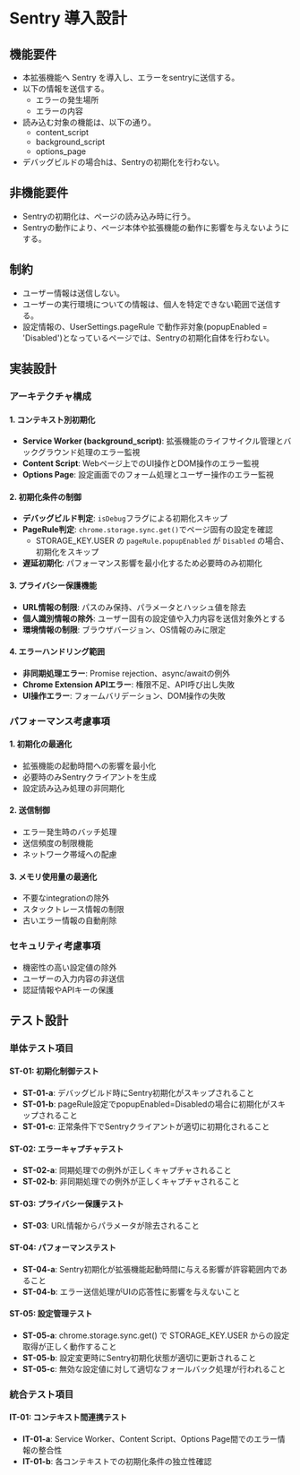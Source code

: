 # Sentry 導入設計

## 機能要件

- 本拡張機能へ Sentry を導入し、エラーをsentryに送信する。
- 以下の情報を送信する。
  - エラーの発生場所
  - エラーの内容
- 読み込む対象の機能は、以下の通り。
  - content_script
  - background_script
  - options_page
- デバッグビルドの場合hは、Sentryの初期化を行わない。

## 非機能要件

- Sentryの初期化は、ページの読み込み時に行う。
- Sentryの動作により、ページ本体や拡張機能の動作に影響を与えないようにする。

## 制約

- ユーザー情報は送信しない。
- ユーザーの実行環境についての情報は、個人を特定できない範囲で送信する。
- 設定情報の、UserSettings.pageRule で動作非対象(popupEnabled = 'Disabled')となっているページでは、Sentryの初期化自体を行わない。

## 実装設計

### アーキテクチャ構成

#### 1. コンテキスト別初期化

- **Service Worker (background_script)**: 拡張機能のライフサイクル管理とバックグラウンド処理のエラー監視
- **Content Script**: Webページ上でのUI操作とDOM操作のエラー監視
- **Options Page**: 設定画面でのフォーム処理とユーザー操作のエラー監視

#### 2. 初期化条件の制御

- **デバッグビルド判定**: `isDebug`フラグによる初期化スキップ
- **PageRule判定**: `chrome.storage.sync.get()`でページ固有の設定を確認
  - STORAGE_KEY.USER の `pageRule.popupEnabled` が `Disabled` の場合、初期化をスキップ
- **遅延初期化**: パフォーマンス影響を最小化するため必要時のみ初期化

#### 3. プライバシー保護機能

- **URL情報の制限**: パスのみ保持、パラメータとハッシュ値を除去
- **個人識別情報の除外**: ユーザー固有の設定値や入力内容を送信対象外とする
- **環境情報の制限**: ブラウザバージョン、OS情報のみに限定

#### 4. エラーハンドリング範囲

- **非同期処理エラー**: Promise rejection、async/awaitの例外
- **Chrome Extension APIエラー**: 権限不足、API呼び出し失敗
- **UI操作エラー**: フォームバリデーション、DOM操作の失敗

### パフォーマンス考慮事項

#### 1. 初期化の最適化

- 拡張機能の起動時間への影響を最小化
- 必要時のみSentryクライアントを生成
- 設定読み込み処理の非同期化

#### 2. 送信制御

- エラー発生時のバッチ処理
- 送信頻度の制限機能
- ネットワーク帯域への配慮

#### 3. メモリ使用量の最適化

- 不要なintegrationの除外
- スタックトレース情報の制限
- 古いエラー情報の自動削除

### セキュリティ考慮事項

- 機密性の高い設定値の除外
- ユーザーの入力内容の非送信
- 認証情報やAPIキーの保護

## テスト設計

### 単体テスト項目

#### ST-01: 初期化制御テスト

- **ST-01-a**: デバッグビルド時にSentry初期化がスキップされること
- **ST-01-b**: pageRule設定でpopupEnabled=Disabledの場合に初期化がスキップされること
- **ST-01-c**: 正常条件下でSentryクライアントが適切に初期化されること

#### ST-02: エラーキャプチャテスト

- **ST-02-a**: 同期処理での例外が正しくキャプチャされること
- **ST-02-b**: 非同期処理での例外が正しくキャプチャされること

#### ST-03: プライバシー保護テスト

- **ST-03**: URL情報からパラメータが除去されること

#### ST-04: パフォーマンステスト

- **ST-04-a**: Sentry初期化が拡張機能起動時間に与える影響が許容範囲内であること
- **ST-04-b**: エラー送信処理がUIの応答性に影響を与えないこと

#### ST-05: 設定管理テスト

- **ST-05-a**: chrome.storage.sync.get() で STORAGE_KEY.USER からの設定取得が正しく動作すること
- **ST-05-b**: 設定変更時にSentry初期化状態が適切に更新されること
- **ST-05-c**: 無効な設定値に対して適切なフォールバック処理が行われること

### 統合テスト項目

#### IT-01: コンテキスト間連携テスト

- **IT-01-a**: Service Worker、Content Script、Options Page間でのエラー情報の整合性
- **IT-01-b**: 各コンテキストでの初期化条件の独立性確認
